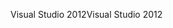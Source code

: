 <span data-ttu-id="e49f6-101">Visual Studio 2012</span><span class="sxs-lookup"><span data-stu-id="e49f6-101">Visual Studio 2012</span></span>